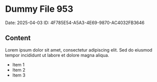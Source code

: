 # Dummy File 953

Date: 2025-04-03
ID: 4F785E54-A5A3-4E69-9870-AC4032FB3646

## Content

Lorem ipsum dolor sit amet, consectetur adipiscing elit.
Sed do eiusmod tempor incididunt ut labore et dolore magna aliqua.

* Item 1
* Item 2
* Item 3
